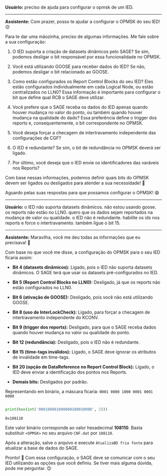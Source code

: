 **Usuário:** preciso de ajuda para configurar o opmsk de um IED.

---

**Assistente:** Com prazer, posso te ajudar a configurar o OPMSK do seu IED! 😊

Para te dar uma mãozinha, preciso de algumas informações. Me fale sobre a sua configuração:

1. O IED suporta a criação de datasets dinâmicos pelo SAGE? Se sim, podemos desligar o bit responsável por essa funcionalidade no OPMSK.

2. Você está utilizando GOOSE para receber dados do IED? Se não, podemos desligar o bit relacionado ao GOOSE.

3. Como estão configurados os Report Control Blocks do seu IED? Eles estão configurados individualmente em cada Logical Node, ou estão centralizados no LLN0? Essa informação é importante para configurar o bit que define qual RCB o SAGE deve utilizar.

4. Você prefere que o SAGE receba os dados do IED apenas quando houver mudança no valor do ponto, ou também quando houver mudança na qualidade do dado? Essa preferência define o trigger dos reports e, consequentemente, o bit correspondente no OPMSK.

5. Você deseja forçar a checagem de intertravamento independente das configurações de CGF?

6. O IED é redundante? Se sim, o bit de redundância no OPMSK deverá ser ligado.

7. Por último, você deseja que o IED envie os identificadores das varáveis nos Reports? 

Com base nessas informações, podemos definir quais bits do OPMSK devem ser ligados ou desligados para atender a sua necessidade! 💪

Aguardo pelas suas respostas para que possamos configurar o OPMSK! 😄


---

**Usuário:** o IED não suporta datasets dinâmicos. não estou usando goose. os reports não estão no LLN0. quero que os dados sejam reportados na mudança de valor ou qualidade. o IED não é redundante. habilite os ids nos reports e force o intertravamento. também ligue o bit 15.

---

**Assistente:** Maravilha, você me deu todas as informações que eu precisava! 🎉

Com base no que você me disse, a configuração do OPMSK para o seu IED ficaria assim:

- **Bit 4 (datasets dinâmicos):** Ligado, pois o IED não suporta datasets dinâmicos. O SAGE terá que usar os datasets pré-configurados no IED.

- **Bit 5 (Report Control Blocks no LLN0):** Desligado, já que os reports não estão configurados no LLN0.

- **Bit 6 (ativação de GOOSE):** Desligado, pois você não está utilizando GOOSE.

- **Bit 8 (uso de InterLockCheck):** Ligado, para forçar a checagem de intertravamento independente do KCONV.

- **Bit 9 (trigger dos reports):** Desligado, para que o SAGE receba dados quando houver mudança no valor ou qualidade do ponto.

- **Bit 12 (redundância):** Desligado, pois o IED não é redundante.

- **Bit 15 (time-tags inválidos):** Ligado, o SAGE deve ignorar os atributos de invalidade em time-tags.

- **Bit 20 (opção de DataReference no Report Control Block):** Ligado, o IED deve enviar a identificação dos pontos nos Reports.

- **Demais bits:** Desligados por padrão.

Representando em binário, a máscara ficaria: `0001 0000 1000 0001 0001 0000`

```python

print(hex(int('000100001000000100010000', 2)))
```

```Code execution output
0x108110
```

Este valor binário corresponde ao valor hexadecimal **108110**. Basta substituir `<OPMSK>` no seu arquivo `CNF.dat` por `108110`.

Após a alteração, salve o arquivo e execute `AtualizaBD fria fonte` para atualizar a base de dados do SAGE.

Pronto! 🎉 Com essa configuração, o SAGE deve se comunicar com o seu IED utilizando as opções que você definiu. Se tiver mais alguma dúvida, pode me perguntar. 😊






